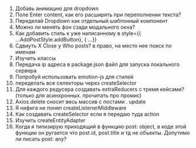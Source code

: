1. Добавь анимацию для dropdown
2. Поле Enter content, как его расширять при переполнении текста?
3. Переделай Dropdown как отдельный шаблонный компонент
4. Можно ли менять фон сзади модального окна?
5. Как добавить стиль к уже написанному в style={{ ...AddPostStyle.addButton}, { ...}}
6. Сдвиуть X Close у Who posts? в право, на место нее поиск по именам
7. Изучить классы
8. Передача ip адреса в package.json файл для запуска локального сервера
9. Попробуй использовать emotion-js для стилей
10. переделать все селекторы через createSelector
11. Для каждого редусера создавать extraReducers с тремя кейсами? (только для асинхронных. прочитать про промис)
12. Axios.delete сносит весь массив с постами . update 
13. Я нифига не понял createListenerMiddleware
14. Как создавать createSelector если я передаю туда action
15. Изучить createEntityAdapter
16. Когда я типизирую приходящий в функцию post: object, в коде этой функции он ругается что post.id, post.title и тд не объекты.
Допутимо ли писать post: any?

